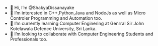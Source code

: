 - 👋 Hi, I’m @ShakyaDissanayake
- 👀 I’m interested in C++,Python,Java and NodeJs as well as Micro Controler Programming and Automation too.
- 🌱 I’m currently learning Computer Enginering at Genrral Sir John Kotelawala Defence University, Sri Lanka.
- 💞️ I’m looking to collaborate with Computer Engineering Students and Professionals too.
<!---
ShakyaDissanayake/ShakyaDissanayake is a ✨ special ✨ repository because its `README.md` (this file) appears on your GitHub profile.
You can click the Preview link to take a look at your changes.
--->
